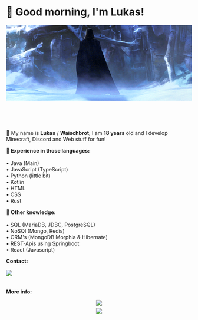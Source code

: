 # 👋 Good morning, I'm Lukas!

<div align="center">
  <img hight="300" width="700" alt="GIF" align="center" src="https://github.com/Waischbrot/Waischbrot/blob/master/assets/literally_me.gif">
</div>

</br></br></br>

:bust_in_silhouette: My name is **Lukas** / **Waischbrot**, I am **18 years** old and I develop Minecraft, Discord and Web stuff for fun!

<p>
  <b>
    🚀 Experience in those languages:<br/>
  </b>
  <br/>
  • Java (Main)<br/>
  • JavaScript (TypeScript)<br/>
  • Python (little bit)<br/>
  • Kotlin<br/>
  • HTML<br/>
  • CSS<br/>
  • Rust<br/>
</p>

<p>
  <b>
    📜 Other knowledge:<br />
  </b>
  <br />
  • SQL (MariaDB, JDBC, PostgreSQL)<br />
  • NoSQl (Mongo, Redis)<br />
  • ORM's (MongoDB Morphia & Hibernate)<br />
  • REST-Apis using Springboot<br />
  • React (Javascript)<br />
</p>

<div>
<p>
  <b>
    Contact:
  </b>
</p>

  <a href="mailto:waischbrot@quantentunnel.de">
      <img align="center" src="https://img.shields.io/badge/waischbrot@quantentunnel.de-0A0A0A?style=for-the-badge&logo=microsoft-outlook&logoColor=white">
    </a>
</div>
ﾠ
<p>
  <b>
    More info:
  </b>
</p>

<div align="center">
  <a href="https://github.com/Waischbrot">
    <img src="https://komarev.com/ghpvc/?username=Waischbrot&style=for-the-badge">
  </a>
</div>

<div align="center">
  <a href="https://github.com/Waischbrot">
    <img align="center" src="https://github-readme-stats.vercel.app/api?username=Waischbrot&repo=Waischbrot&count_private=true&include_all_commits=true&show_icons=true&theme=midnight-purple&card_width=1080">
  </a>
</div>

